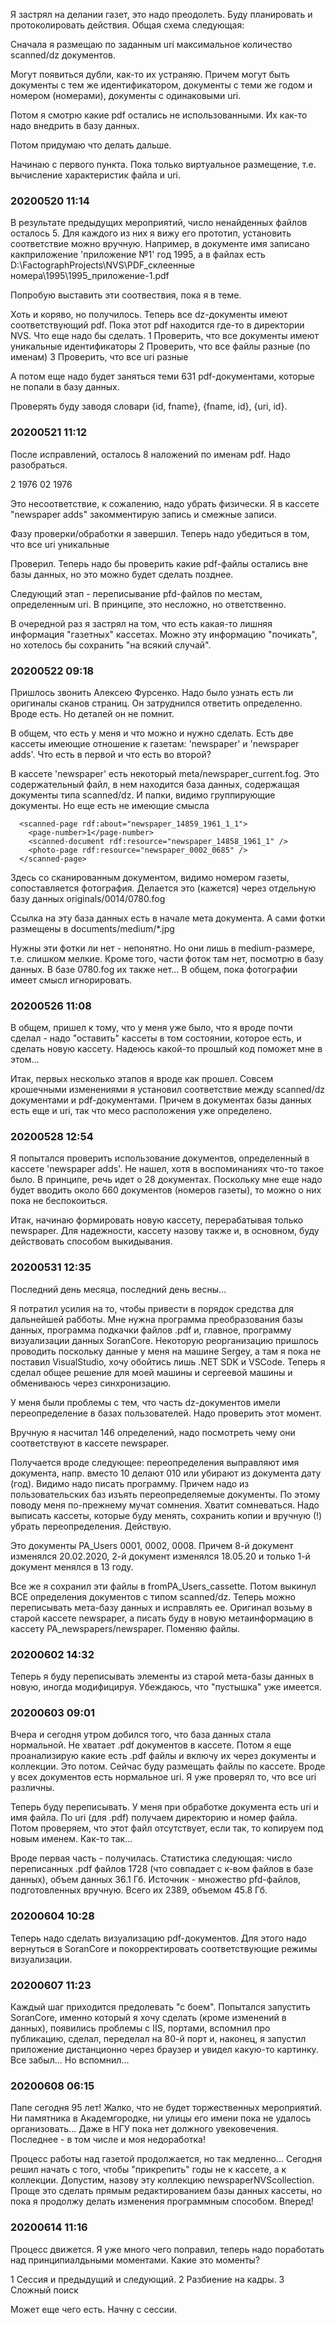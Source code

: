 Я застрял на делании газет, это надо преодолеть. Буду планировать и протоколировать действия. 
Общая схема следующая:

Сначала я размещаю по заданным uri максимальное количество scanned/dz документов. 

Могут появиться дубли, как-то их устраняю. Причем могут быть документы с тем же идентификатором,
документы с теми же годом и номером (номерами), документы с одинаковыми uri.

Потом я смотрю какие pdf остались не использованными. Их как-то надо внедрить в базу данных. 

Потом придумаю что делать дальше. 

Начинаю с первого пункта. Пока только виртуальное размещение, т.е. вычисление характеристик файла
и uri.

### 20200520 11:14
В результате предыдущих мероприятий, число ненайденных файлов осталось 5. Для каждого из них я вижу
его прототип, установить соответствие можно вручную. Например, в документе имя записано какприложение 
'приложение №1' год 1995, а в файлах есть  
D:\FactographProjects\NVS\PDF_склеенные номера\1995\1995_приложение-1.pdf

Попробую выставить эти соотвествия, пока я в теме. 

Хоть и коряво, но получилось. Теперь все dz-документы имеют соответствующий pdf. Пока этот pdf 
находится где-то в директории NVS. Что еще надо бы сделать. 
1 Проверить, что все документы имеют уникальные идентификаторы
2 Проверить, что все файлы разные (по именам)
3 Проверить, что все uri разные

А потом еще надо будет заняться теми 631 pdf-документами, которые не попали в базу данных.

Проверять буду заводя словари {id, fname}, {fname, id}, {uri, id}.

### 20200521 11:12
После исправлений, осталось 8 наложений по именам pdf. Надо разобраться. 

  <document rdf:about="newspaper_28775">
    <name>2</name>
    <iisstore documenttype="scanned/dz" uri="iiss://newspaper@iis.nsk.su/0015/0137" />
    <from-date>1976</from-date>
  </document>
  <document rdf:about="newspaper adds_1105">
    <name>02</name>
    <from-date>1976</from-date>
    <iisstore documenttype="scanned/dz" uri="iiss://newspaper adds@iis.nsk.su/0001/0156" />
  </document>

Это несоответствие, к сожалению, надо убрать физически. Я в кассете "newspaper adds"
закомментирую запись и смежные записи.

Фазу проверки/обработки я завершил. Теперь надо убедиться в том, что все uri уникальные

Проверил. Теперь надо бы проверить какие pdf-файлы остались вне базы данных, но это можно будет
сделать позднее.

Следующий этап - переписывание pfd-файлов по местам, определенным uri. В принципе, это несложно,
но ответственно. 

В очередной раз я застрял  на том, что есть какая-то лишняя информация  "газетных" кассетах. Можно эту информацию "почикать", но хотелось бы сохранить "на всякий случай".

### 20200522 09:18
Пришлось звонить Алексею Фурсенко. Надо было узнать есть ли оригиналы сканов страниц. Он затруднился ответить определенно. Вроде есть. Но деталей он не помнит. 

В общем, что есть у меня и что можно и нужно сделать. Есть две кассеты имеющие отношение к газетам: 'newspaper' и 'newspaper adds'. Что есть в первой и что есть во второй?

В кассете 'newspaper' есть некоторый meta/newspaper_current.fog. Это содержательный файл, в нем находится база данных, содержащая документы типа scanned/dz. И папки, видимо группирующие документы. Но еще есть не имеющие смысла  
```
  <scanned-page rdf:about="newspaper_14859_1961_1_1">
    <page-number>1</page-number>
    <scanned-document rdf:resource="newspaper_14858_1961_1" />
    <photo-page rdf:resource="newspaper_0002_0685" />
  </scanned-page>
```
Здесь со сканированным документом, видимо номером газеты, сопоставляется фотография. Делается это (кажется) через отдельную базу данных originals/0014/0780.fog

Ссылка на эту база данных есть в начале мета документа. А сами фотки размещены в documents/medium/*.jpg

Нужны эти фотки ли нет - непонятно. Но они лишь в medium-размере, т.е. слишком мелкие.
Кроме того, части фоток там нет, посмотрю в базу данных. В базе 0780.fog их также нет... В общем, пока фотографии имеет смысл игнорировать. 

### 20200526 11:08
В общем, пришел к тому, что у меня уже было, что я вроде почти сделал - надо "оставить" кассеты в том состоянии, которое есть, и сделать новую кассету. Надеюсь какой-то прошлый код поможет мне в этом...

Итак, первых несколько этапов я вроде как прошел. Совсем крошечными изменениями я установил соответствие между scanned/dz документами и pdf-документами. Причем в документах базы данных есть еще и uri, так что месо расположения уже определено. 

### 20200528 12:54
Я попытался проверить использование документов, определенный в кассете 'newspaper adds'. Не нашел, хотя в воспоминаниях что-то такое было. В принципе, речь идет о 28 документах. Поскольку мне еще надо будет вводить около 660 документов (номеров газеты), то можно о них пока не беспокоиться. 

Итак, начинаю формировать новую кассету, перерабатывая только newspaper. Для надежности, кассету назову также и, в основном, буду действовать способом выкидывания. 

### 20200531 12:35
Последний день месяца, последний день весны...

Я потратил усилия на то, чтобы привести в порядок средства для дальнейшей рабботы. Мне нужна программа преобразования базы данных, программа подкачки файлов .pdf и, главное, программу визуализации данных SoranCore. Некоторую реорганизацию пришлось проводить поскольку данные у меня на машине Sergey, а там я пока не поставил VisualStudio, хочу обойтись лишь .NET SDK и VSCode. Теперь я сделал общее решение для моей машины и сергеевой машины и обмениваюсь через синхронизацию.

У меня были проблемы с тем, что часть dz-документов имели переопределение в базах пользователей. Надо проверить этот момент.

Вручную я насчитал 146 определений, надо посмотреть чему они соответствуют в кассете newspaper. 

Получается вроде следующее: переопределения выправляют имя документа, напр. вместо 10 делают 010 или убирают из документа дату (год). Видимо надо писать программу. Причем надо из пользовательских баз изъять переопределяемые документы. По этому поводу меня по-прежнему мучат сомнения. Хватит сомневаться. Надо выписать кассеты, которые буду менять, сохранить копии и вручную (!) убрать переопределения. Действую.

Это документы PA_Users 0001, 0002, 0008. Причем 8-й документ изменялся 20.02.2020, 2-й документ изменялся 18.05.20 и только 1-й документ менялся в 13 году. 

Все же я сохранил эти файлы в fromPA_Users_cassette. Потом выкинул ВСЕ определения документов с типом scanned/dz. Теперь можно переписывать мета-базу данных и исправлять ее. Оригинал возьму в старой кассете newspaper, а писать буду в новую метаинформацию в кассету PA_newspapers/newspaper. Поменяю файлы. 

### 20200602 14:32
Теперь я буду переписывать элементы из старой мета-базы данных в новую, иногда модифицируя. Убеждаюсь, что "пустышка" уже имеется. 

### 20200603 09:01
Вчера и сегодня утром добился того, что база данных стала нормальной. Не хватает .pdf документов в кассете. Потом я еще проанализирую какие есть .pdf файлы и включу их через документы и коллекции. Это потом. 
Сейчас буду размещать файлы по кассете. Вроде у всех документов есть нормальное uri. Я уже проверял то, что все uri различны. 

Теперь буду переписывать. У меня при обработке документа есть uri и имя файла. По uri (для .pdf) получаем директорию и номер файла. Потом проверяем, что этот файл отсутствует, если так, то копируем под новым именем. Как-то так...

Вроде первая часть - получилась. Статистика следующая: число переписанных .pdf файлов 1728 (что совпадает с к-вом файлов в базе данных), объем данных 36.1 Гб.
Источник - множество pfd-файлов, подготовленных вручную. Всего их 2389, объемом 45.8 Гб.

### 20200604 10:28
Теперь надо сделать визуализацию pdf-документов. Для этого надо вернуться в SoranCore и покорректировать соответствующие режимы визуализации.

### 20200607 11:23
Каждый шаг приходится предолевать "с боем". Попытался запустить SoranCore, именно который я хочу сделать (кроме изменений в данных), появились проблемы с IIS, портами, вспомнил про публикацию, сделал, переделал на 80-й порт и, наконец, я запустил приложение дистанционно через браузер и увидел какую-то картинку. Все забыл... Но вспомнил...

### 20200608 06:15
Папе сегодня 95 лет! Жалко, что не будет торжественных мероприятий. Ни памятника в Академгородке, ни улицы его имени пока не удалось организовать... Даже в НГУ пока нет должного увековечения. Последнее - в том числе и моя недоработка!

Процесс работы над газетой продолжается, но так медленно... Сегодня решил начать с того, чтобы "прикрепить" годы не к кассете, а к коллекции. Допустим, назову эту коллекцию newspaperNVScollection.
Проще это сделать прямым редактированием базы данных кассеты, но пока я продолжу делать изменения программным способом. Вперед!


### 20200614 11:16
Процесс движется. Я уже много чего поправил, теперь  надо поработать над принципиалдьными моментами. Какие это моменты?

1 Сессия и предыдущий и следующий.
2 Разбиение на кадры.
3 Сложный поиск

Может еще чего есть. Начну с сессии. 


